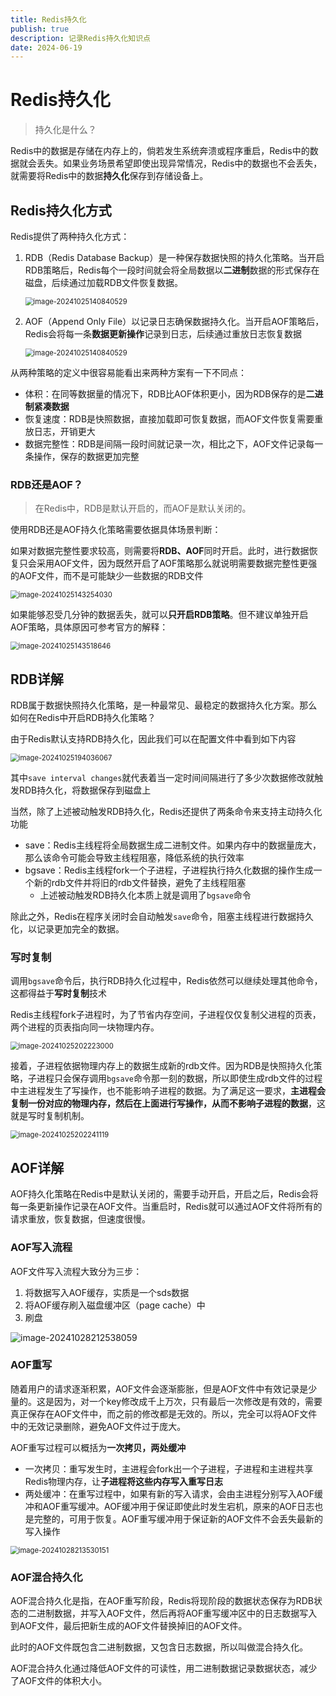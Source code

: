 ```yaml
---
title: Redis持久化
publish: true
description: 记录Redis持久化知识点
date: 2024-06-19
---
```




# Redis持久化

> 持久化是什么？

Redis中的数据是存储在内存上的，倘若发生系统奔溃或程序重启，Redis中的数据就会丢失。如果业务场景希望即使出现异常情况，Redis中的数据也不会丢失，就需要将Redis中的数据**持久化**保存到存储设备上。

## Redis持久化方式

Redis提供了两种持久化方式：

1. RDB（Redis Database Backup）是一种保存数据快照的持久化策略。当开启RDB策略后，Redis每个一段时间就会将全局数据以**二进制**数据的形式保存在磁盘，后续通过加载RDB文件恢复数据。

   <img src="https://raw.githubusercontent.com/lyydsheep/pic/main/202410251409010.png" alt="image-20241025140840529" style="zoom:80%;" />

2. AOF（Append Only File）以记录日志确保数据持久化。当开启AOF策略后，Redis会将每一条**数据更新操作**记录到日志，后续通过重放日志恢复数据

   <img src="https://raw.githubusercontent.com/lyydsheep/pic/main/202410251412091.png" alt="image-20241025140840529" style="zoom:80%;" />

从两种策略的定义中很容易能看出来两种方案有一下不同点：

- 体积：在同等数据量的情况下，RDB比AOF体积更小，因为RDB保存的是**二进制紧凑数据**
- 恢复速度：RDB是快照数据，直接加载即可恢复数据，而AOF文件恢复需要重放日志，开销更大
- 数据完整性：RDB是间隔一段时间就记录一次，相比之下，AOF文件记录每一条操作，保存的数据更加完整

### RDB还是AOF？

> 在Redis中，RDB是默认开启的，而AOF是默认关闭的。

使用RDB还是AOF持久化策略需要依据具体场景判断：

如果对数据完整性要求较高，则需要将**RDB、AOF**同时开启。此时，进行数据恢复只会采用AOF文件，因为既然开启了AOF策略那么就说明需要数据完整性更强的AOF文件，而不是可能缺少一些数据的RDB文件

<img src="https://raw.githubusercontent.com/lyydsheep/pic/main/202410251432209.png" alt="image-20241025143254030" style="zoom:80%;" />

如果能够忍受几分钟的数据丢失，就可以**只开启RDB策略**。但不建议单独开启AOF策略，具体原因可参考官方的解释：

<img src="https://raw.githubusercontent.com/lyydsheep/pic/main/202410251435012.png" alt="image-20241025143518646" style="zoom:80%;" />

## RDB详解

RDB属于数据快照持久化策略，是一种最常见、最稳定的数据持久化方案。那么如何在Redis中开启RDB持久化策略？

由于Redis默认支持RDB持久化，因此我们可以在配置文件中看到如下内容

<img src="https://raw.githubusercontent.com/lyydsheep/pic/main/202410251940149.png" alt="image-20241025194036067" style="zoom:80%;" />

其中`save interval changes`就代表着当一定时间间隔进行了多少次数据修改就触发RDB持久化，将数据保存到磁盘上

当然，除了上述被动触发RDB持久化，Redis还提供了两条命令来支持主动持久化功能

- save：Redis主线程将全局数据生成二进制文件。如果内存中的数据量庞大，那么该命令可能会导致主线程阻塞，降低系统的执行效率
- bgsave：Redis主线程fork一个子进程，子进程执行持久化数据的操作生成一个新的rdb文件并将旧的rdb文件替换，避免了主线程阻塞
  - 上述被动触发RDB持久化本质上就是调用了`bgsave`命令

除此之外，Redis在程序关闭时会自动触发`save`命令，阻塞主线程进行数据持久化，以记录更加完全的数据。

### 写时复制

调用`bgsave`命令后，执行RDB持久化过程中，Redis依然可以继续处理其他命令，这都得益于**写时复制**技术

Redis主线程fork子进程时，为了节省内存空间，子进程仅仅复制父进程的页表，两个进程的页表指向同一块物理内存。

<img src="https://raw.githubusercontent.com/lyydsheep/pic/main/202410252022075.png" alt="image-20241025202223000" style="zoom:80%;" />

接着，子进程依据物理内存上的数据生成新的rdb文件。因为RDB是快照持久化策略，子进程只会保存调用`bgsave`命令那一刻的数据，所以即使生成rdb文件的过程中主进程发生了写操作，也不能影响子进程的数据。为了满足这一要求，**主进程会复制一份对应的物理内存，然后在上面进行写操作，从而不影响子进程的数据**，这就是写时复制机制。

<img src="https://raw.githubusercontent.com/lyydsheep/pic/main/202410252022156.png" alt="image-20241025202241119" style="zoom:80%;" />

## AOF详解

AOF持久化策略在Redis中是默认关闭的，需要手动开启，开启之后，Redis会将每一条更新操作记录在AOF文件。当重启时，Redis就可以通过AOF文件将所有的请求重放，恢复数据，但速度很慢。

### AOF写入流程

AOF文件写入流程大致分为三步：

1. 将数据写入AOF缓存，实质是一个sds数据
2. 将AOF缓存刷入磁盘缓冲区（page cache）中
3. 刷盘

![image-20241028212538059](https://raw.githubusercontent.com/lyydsheep/pic/main/202410282126394.png)

### AOF重写

随着用户的请求逐渐积累，AOF文件会逐渐膨胀，但是AOF文件中有效记录是少量的。这是因为，对一个key修改成千上万次，只有最后一次修改是有效的，需要真正保存在AOF文件中，而之前的修改都是无效的。所以，完全可以将AOF文件中的无效记录删除，避免AOF文件过于庞大。

AOF重写过程可以概括为**一次拷贝，两处缓冲**

- 一次拷贝：重写发生时，主进程会fork出一个子进程，子进程和主进程共享Redis物理内存，让**子进程将这些内存写入重写日志**
- 两处缓冲：在重写过程中，如果有新的写入请求，会由主进程分别写入AOF缓冲和AOF重写缓冲。AOF缓冲用于保证即使此时发生宕机，原来的AOF日志也是完整的，可用于恢复。AOF重写缓冲用于保证新的AOF文件不会丢失最新的写入操作

<img src="https://raw.githubusercontent.com/lyydsheep/pic/main/202410282135209.png" alt="image-20241028213530151" style="zoom:80%;" />

### AOF混合持久化

AOF混合持久化是指，在AOF重写阶段，Redis将现阶段的数据状态保存为RDB状态的二进制数据，并写入AOF文件，然后再将AOF重写缓冲区中的日志数据写入到AOF文件，最后把新生成的AOF文件替换掉旧的AOF文件。

此时的AOF文件既包含二进制数据，又包含日志数据，所以叫做混合持久化。

AOF混合持久化通过降低AOF文件的可读性，用二进制数据记录数据状态，减少了AOF文件的体积大小。